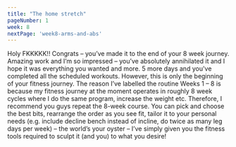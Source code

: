 ```yaml
---
title: "The home stretch"
pageNumber: 1
week: 8
nextPage: 'week8-arms-and-abs'
---
```


Holy FKKKKK!! Congrats – you’ve made it to the end of your 8 week journey. Amazing work and I’m so impressed – you’ve absolutely annihilated it and I hope it was everything you wanted and more. 5 more days and you've completed all the scheduled workouts. However, this is only the beginning of your fitness journey. The reason I’ve labelled the routine Weeks 1 – 8 is because my fitness journey at the moment operates in roughly 8 week cycles where I do the same program, increase the weight etc. Therefore, I recommend you guys repeat the 8-week course. You can pick and choose the best bits, rearrange the order as you see fit, tailor it to your personal needs (e.g. include decline bench instead of incline, do twice as many leg days per week) – the world’s your oyster – I’ve simply given you the fitness tools required to sculpt it (and you) to what you desire!

